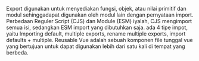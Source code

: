 Export digunakan untuk menyediakan fungsi, objek, atau nilai primitif dan modul sehinggadapat digunakan oleh modul lain dengan pernyataan import.
Perbedaan Reguler Script (CJS) dan Module (ESM) iyalah, CJS mengimport semua isi, sedangkan ESM import yang dibutuhkan saja.
 ada 4 tipe impot, yaitu Importing default, multiple exports, rename multiple exports, import defaults + multiple.
 Reusable Vue adalah sebuah komponen file tunggal vue yang bertujuan untuk dapat digunakan lebih dari satu kali di tempat yang berbeda. 
